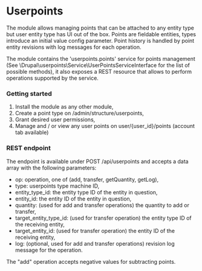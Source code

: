 Userpoints
==========

The module allows managing points that can be attached to any entity type but
user entity type has UI out of the box. Points are fieldable entities, types
introduce an initial value config parameter. Point history is handled by
point entity revisions with log messages for each operation. 

The module contains the 'userpoints.points' service for points management
(See \Drupal\userpoints\Service\UserPointsServiceInterface for the list of
possible methods), it also exposes a REST resource that allows to perform
operations supported by the service.

### Getting started

1. Install the module as any other module,
2. Create a point type on /admin/structure/userpoints,
3. Grant desired user permissions,
4. Manage and / or view any user points on user/{user_id}/points (account tab available)

### REST endpoint

The endpoint is available under POST /api/userpoints and accepts a data array
with the following parameters:

* op: operation, one of (add, transfer, getQuantity, getLog),
* type: userpoints type machine ID,
* entity_type_id: the entity type ID of the entity in question,
* entity_id: the entity ID of the entity in question,
* quantity: (used for add and transfer operations) the quantity to add or transfer,
* target_entity_type_id: (used for transfer operation) the entity type ID of the receiving entity,
* target_entity_id: (used for transfer operation) the entity ID of the receiving entity,
* log: (optional, used for add and transfer operations) revision log message for the operation.

The "add" operation accepts negative values for subtracting points.
